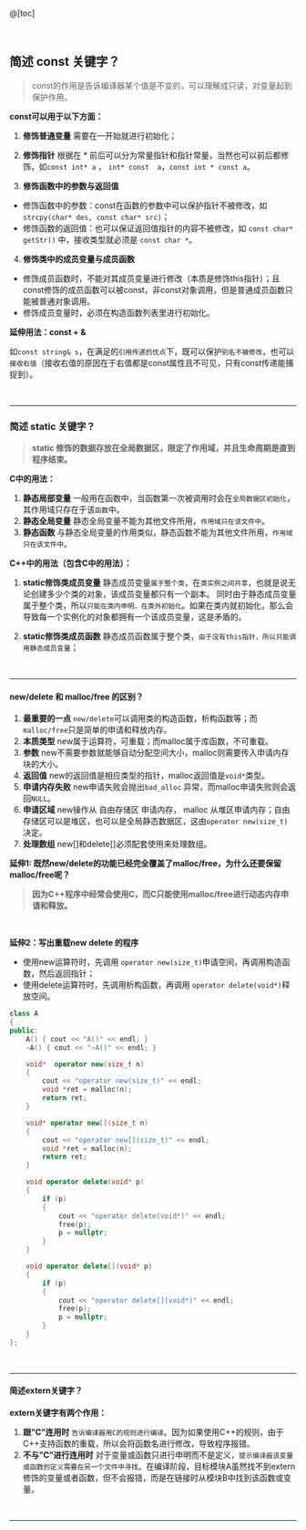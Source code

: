 @[toc]


<br>

## 简述 const 关键字？
>const的作用是告诉编译器某个值是不变的，可以理解成只读，对变量起到保护作用。

**const可以用于以下方面：**
1. **修饰普通变量**
需要在一开始就进行初始化；

2. **修饰指针**
根据在 * 前后可以分为常量指针和指针常量，当然也可以前后都修饰，如`const int* a` ， `int* const  a`，`const int * const a`。

3. **修饰函数中的参数与返回值**
* 修饰函数中的参数：const在函数的参数中可以保护指针不被修改，如`strcpy(char* des, const char* src)`；
* 修饰函数的返回值：也可以保证返回值指针的内容不被修改，如 `const char* getStr()` 中，接收类型就必须是 `const char *`。

4. **修饰类中的成员变量与成员函数**
* 修饰成员函数时，不能对其成员变量进行修改（本质是修饰this指针）；且const修饰的成员函数可以被const，非const对象调用，但是普通成员函数只能被普通对象调用。
* 修饰成员变量时，必须在构造函数列表里进行初始化。 


 **延伸用法：const + &**

如`const string& s`，在满足的`引用传递的优点`下，既可以保护`别名不被修改`，也可以
`接收右值`（接收右值的原因在于右值都是const属性且不可见，只有const传递能捕捉到）。

<br>


------------------------------------------

### 简述 static 关键字？
>**static 修饰的数据存放在全局数据区，限定了作用域，并且生命周期是直到程序结束。**

**C中的用法：**
1. **静态局部变量**
一般用在函数中，当函数第一次被调用时会在`全局数据区初始化`，其作用域只存在于该`函数`中。
2. **静态全局变量**
静态全局变量不能为其他文件所用，`作用域只在该文件中`。
3. **静态函数**
与静态全局变量的作用类似，静态函数不能为其他文件所用，`作用域只在该文件中`。

**C++中的用法（包含C中的用法）：**
1. **static修饰类成员变量**
静态成员变量`属于整个类`，在`类实例之间共享`，也就是说无论创建多少个类的对象，该成员变量都只有一个副本。
同时由于静态成员变量属于整个类，所以`只能在类内申明，在类外初始化`。如果在类内就初始化，那么会导致每一个实例化的对象都拥有一个该成员变量，这是矛盾的。

2. **static修饰类成员函数**
静态成员函数属于整个类，`由于没有this指针，所以只能调用静态成员变量`；

<br>

----------------
#### new/delete 和 malloc/free 的区别？
1. **最重要的一点**
`new/delete`可以调用类的构造函数，析构函数等；而`malloc/free`只是简单的申请和释放内存。
2. **本质类型**
new属于运算符，可重载；而malloc属于库函数，不可重载。
3. **参数**
new不需要参数就能够自动分配空间大小，malloc则需要传入申请内存块的大小。
4. **返回值**
new的返回值是相应类型的指针，malloc返回值是`void*`类型。
5. **申请内存失败**
new申请失败会抛出`bad_alloc` 异常，而malloc申请失败则会返回`NULL`。
6. **申请区域**
new操作从 自由存储区 申请内存， malloc 从堆区申请内存；自由存储区可以是堆区，也可以是全局静态数据区，这由`operator new(size_t)` 决定。
7. **处理数组**
new[]和delete[]必须配套使用来处理数组。

**延伸1: 既然new/delete的功能已经完全覆盖了malloc/free，为什么还要保留malloc/free呢？**
>**因为C++程序中经常会使用C，而C只能使用malloc/free进行动态内存申请和释放。**

<br>

**延伸2：写出重载new delete 的程序**
* 使用new运算符时，先调用 `operator new(size_t)`申请空间，再调用构造函数，然后返回指针；
* 使用delete运算符时，先调用析构函数，再调用 `operator delete(void*)`释放空间。

```cpp
class A
{
public:
    A() { cout << "A()" << endl; }
    ~A() { cout << "~A()" << endl; }

    void*  operator new(size_t n)
    {
        cout << "operator new(size_t)" << endl;
        void *ret = malloc(n);
        return ret;
    }

    void* operator new[](size_t n)
    {
        cout << "operator new[](size_t)" << endl;
        void *ret = malloc(n);
        return ret;    
    }

    void operator delete(void* p)
    {
        if (p)
        {
            cout << "operator delete(void*)" << endl;
            free(p);
            p = nullptr;
        }
    }

    void operator delete[](void* p)
    {
        if (p)
        {
            cout << "operator delete[](void*)" << endl;
            free(p);
            p = nullptr;
        }
    }
};
```
<br>

------------
#### 简述extern关键字？
**extern关键字有两个作用：**
1. **跟”C”连用时**
`告诉编译器用C的规则进行编译`。因为如果使用C++的规则，由于C++支持函数的重载，所以会将函数名进行修改，导致程序报错。
2. **不与”C”进行连用时**
对于变量或函数只进行申明而不是定义，`提示编译器该变量或函数的定义需要在另一个文件中寻找`。在编译阶段，目标模块A虽然找不到extern 修饰的变量或者函数，但不会报错，而是在链接时从模块B中找到该函数或变量。

<br>

-------------------

